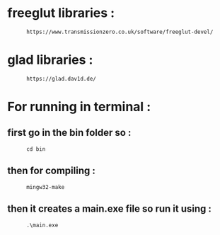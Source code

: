 # freeglut libraries : 
          https://www.transmissionzero.co.uk/software/freeglut-devel/
# glad libraries : 
          https://glad.dav1d.de/
# For running in terminal :
## first go in the bin folder so :
          cd bin

## then for compiling :
          mingw32-make

## then it creates a main.exe file so run it using :
          .\main.exe
